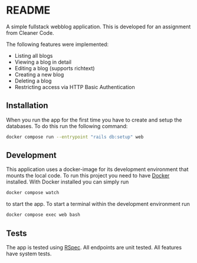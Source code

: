 # README

A simple fullstack webblog application. This is developed for an assignment from Cleaner Code.

The following features were implemented:
- Listing all blogs
- Viewing a blog in detail
- Editing a blog (supports richtext)
- Creating a new blog
- Deleting a blog
- Restricting access via HTTP Basic Authentication

## Installation

When you run the app for the first time you have to create and setup the databases. To do this run the following command:

```sh
docker compose run --entrypoint "rails db:setup" web
```

## Development

This application uses a docker-image for its development environment that mounts the local code.
To run this project you need to have [Docker](https://www.docker.com/) installed. With Docker installed
you can simply run

```sh
docker compose watch
```

to start the app. To start a terminal within the development environment run

```sh
docker compose exec web bash
```

## Tests

The app is tested using [RSpec](https://rspec.info). All endpoints are unit tested. All features have system tests.
